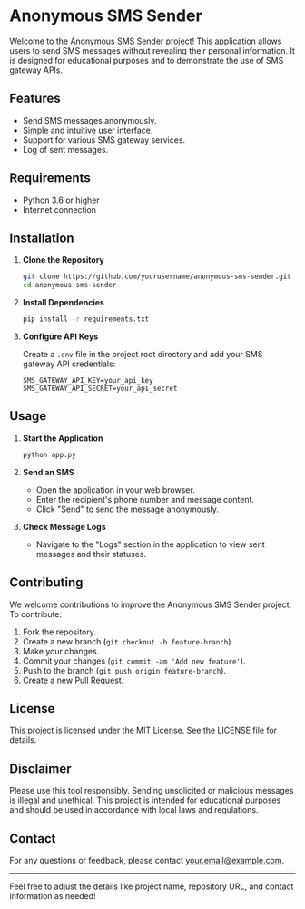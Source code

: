 # Anonymous SMS Sender

Welcome to the Anonymous SMS Sender project! This application allows users to send SMS messages without revealing their personal information. It is designed for educational purposes and to demonstrate the use of SMS gateway APIs.

## Features

- Send SMS messages anonymously.
- Simple and intuitive user interface.
- Support for various SMS gateway services.
- Log of sent messages.

## Requirements

- Python 3.6 or higher
- Internet connection

## Installation

1. **Clone the Repository**

   ```bash
   git clone https://github.com/yourusername/anonymous-sms-sender.git
   cd anonymous-sms-sender
   ```

2. **Install Dependencies**

   ```bash
   pip install -r requirements.txt
   ```

3. **Configure API Keys**

   Create a `.env` file in the project root directory and add your SMS gateway API credentials:

   ```env
   SMS_GATEWAY_API_KEY=your_api_key
   SMS_GATEWAY_API_SECRET=your_api_secret
   ```

## Usage

1. **Start the Application**

   ```bash
   python app.py
   ```

2. **Send an SMS**

   - Open the application in your web browser.
   - Enter the recipient's phone number and message content.
   - Click "Send" to send the message anonymously.

3. **Check Message Logs**

   - Navigate to the "Logs" section in the application to view sent messages and their statuses.

## Contributing

We welcome contributions to improve the Anonymous SMS Sender project. To contribute:

1. Fork the repository.
2. Create a new branch (`git checkout -b feature-branch`).
3. Make your changes.
4. Commit your changes (`git commit -am 'Add new feature'`).
5. Push to the branch (`git push origin feature-branch`).
6. Create a new Pull Request.

## License

This project is licensed under the MIT License. See the [LICENSE](LICENSE) file for details.

## Disclaimer

Please use this tool responsibly. Sending unsolicited or malicious messages is illegal and unethical. This project is intended for educational purposes and should be used in accordance with local laws and regulations.

## Contact

For any questions or feedback, please contact [your.email@example.com](mailto:your.email@example.com).

---

Feel free to adjust the details like project name, repository URL, and contact information as needed!
